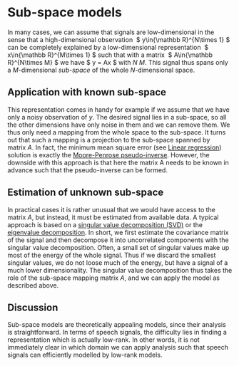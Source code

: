 # Sub-space models


In many cases, we can assume that signals are low-dimensional in the
sense that a high-dimensional observation  $ y\in{\mathbb
R}^{N\times 1} $ can be completely explained by a low-dimensional
representation  $ x\in{\mathbb R}^{M\times 1} $ such that with a
matrix  $ A\in{\mathbb R}^{N\times M} $ we have $ y = Ax $
with $N\>M$. This signal thus spans only a $M$-dimensional *sub-space*
of the whole $N$-dimensional space.


## Application with known sub-space

This representation comes in handy for example if we assume that we have
only a noisy observation of $y$. The desired signal lies in a sub-space,
so all the other dimensions have only noise in them and we can remove
them. We thus only need a mapping from the whole space to the sub-space.
It turns out that such a mapping is a projection to the sub-space
spanned by matrix $A$. In fact, the minimum mean square error (see
[Linear regression](Linear_regression)) solution is exactly the
[Moore-Penrose
pseudo-inverse](https://en.wikipedia.org/wiki/Moore%E2%80%93Penrose_inverse).
However, the downside with this approach is that here the matrix A needs
to be known in advance such that the pseudo-inverse can be formed.



## Estimation of unknown sub-space

In practical cases it is rather unusual that we would have access to the
matrix $A$, but instead, it must be estimated from available data. A
typical approach is based on a [singular value decomposition
(SVD)](https://en.wikipedia.org/wiki/Singular_value_decomposition) or
the [eigenvalue
decomposition](https://en.wikipedia.org/wiki/Eigendecomposition_of_a_matrix).
In short, we first estimate the covariance matrix of the signal and then
decompose it into uncorrelated components with the singular value
decomposition. Often, a small set of singular values make up most of the
energy of the whole signal. Thus if we discard the smallest singular
values, we do not loose much of the energy, but have a signal of a much
lower dimensionality. The singular value decomposition thus takes the
role of the sub-space mapping matrix $A$, and we can apply the model as
described above.



## Discussion

Sub-space models are theoretically appealing models, since their
analysis is straightforward. In terms of speech signals, the difficulty
lies in finding a representation which is actually low-rank. In other
words, it is not immediately clear in which domain we can apply analysis
such that speech signals can efficiently modelled by low-rank models. 

